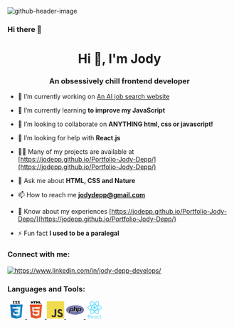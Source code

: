 ![github-header-image](https://github.com/JoDepp/JoDepp/assets/85194911/0a1b0afd-1d6d-4e8b-9b9e-1d7a336621e6)



### Hi there 👋

<h1 align="center">Hi 👋, I'm Jody</h1>
<h3 align="center">An obsessively chill frontend developer</h3>

- 🔭 I’m currently working on [An AI job search website]([https://github.com/JoDepp/fish-personality-type](https://jodepp.github.io/JobsGuru-Bootstrap-Webpage/))

- 🌱 I’m currently learning **to improve my JavaScript**

- 👯 I’m looking to collaborate on **ANYTHING html, css or javascript!**

- 🤝 I’m looking for help with **React.js**

- 👨‍💻 Many of my projects are available at [https://jodepp.github.io/Portfolio-Jody-Depp/](https://jodepp.github.io/Portfolio-Jody-Depp/)

- 💬 Ask me about **HTML, CSS and Nature**

- 📫 How to reach me **jodydepp@gmail.com**

- 📄 Know about my experiences [https://jodepp.github.io/Portfolio-Jody-Depp/](https://jodepp.github.io/Portfolio-Jody-Depp/)

- ⚡ Fun fact **I used to be a paralegal**



<h3 align="left">Connect with me:</h3>
<p align="left">
<a href="https://www.linkedin.com/in/jody-depp-develops/" target="blank"><img align="center" src="https://raw.githubusercontent.com/rahuldkjain/github-profile-readme-generator/master/src/images/icons/Social/linked-in-alt.svg" alt="https://www.linkedin.com/in/jody-depp-develops/" height="30" width="40" /></a>
</p>
<h3 align="left">Languages and Tools:</h3>
<p align="left"> <a href="https://www.w3schools.com/css/" target="_blank" rel="noreferrer"> <img src="https://raw.githubusercontent.com/devicons/devicon/master/icons/css3/css3-original-wordmark.svg" alt="css3" width="40" height="40"/> </a> <a href="https://www.w3.org/html/" target="_blank" rel="noreferrer"> <img src="https://raw.githubusercontent.com/devicons/devicon/master/icons/html5/html5-original-wordmark.svg" alt="html5" width="40" height="40"/> </a> <a href="https://developer.mozilla.org/en-US/docs/Web/JavaScript" target="_blank" rel="noreferrer"> <img src="https://raw.githubusercontent.com/devicons/devicon/master/icons/javascript/javascript-original.svg" alt="javascript" width="40" height="40"/> </a> <a href="https://www.php.net" target="_blank" rel="noreferrer"> <img src="https://raw.githubusercontent.com/devicons/devicon/master/icons/php/php-original.svg" alt="php" width="40" height="40"/> </a> <a href="https://reactjs.org/" target="_blank" rel="noreferrer"> <img src="https://raw.githubusercontent.com/devicons/devicon/master/icons/react/react-original-wordmark.svg" alt="react" width="40" height="40"/> </a> </p>


